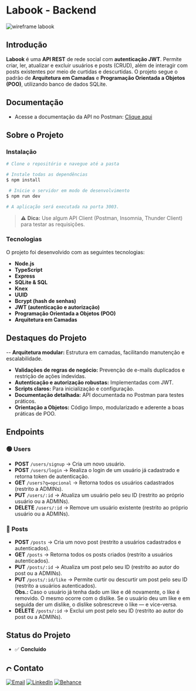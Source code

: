 # Labook - Backend

![wireframe labook](https://user-images.githubusercontent.com/29845719/216036534-2b3dfb48-7782-411a-bffd-36245b78594e.png)

## Introdução

**Labook** é uma **API REST** de rede social com **autenticação JWT**. Permite criar, ler, atualizar e excluir usuários e posts (CRUD), além de interagir com posts existentes por meio de curtidas e descurtidas. O projeto segue o padrão de **Arquitetura em Camadas** e **Programação Orientada a Objetos (POO)**, utilizando banco de dados SQLite.

## Documentação

- Acesse a documentação da API no Postman: [Clique aqui](https://documenter.getpostman.com/view/25826545/2s93eYUBv6)

## Sobre o Projeto

### Instalação

```bash
# Clone o repositório e navegue até a pasta

# Instale todas as dependências
$ npm install

 # Inicie o servidor em modo de desenvolvimento
$ npm run dev

# A aplicação será executada na porta 3003.
```
> ⚠️ **Dica:** Use algum API Client (Postman, Insomnia, Thunder Client) para testar as requisições.


### Tecnologias

O projeto foi desenvolvido com as seguintes tecnologias:

- **Node.js**
- **TypeScript**
- **Express**
- **SQLite & SQL**
- **Knex**
- **UUID**
- **Bcrypt (hash de senhas)**
- **JWT (autenticação e autorização)**
- **Programação Orientada a Objetos (POO)**
- **Arquitetura em Camadas**

## Destaques do Projeto

-- **Arquitetura modular:** Estrutura em camadas, facilitando manutenção e escalabilidade.
- **Validações de regras de negócio:** Prevenção de e-mails duplicados e restrição de ações indevidas.
- **Autenticação e autorização robustas:** Implementadas com JWT.
- **Scripts claros:** Para inicialização e configuração.
- **Documentação detalhada:** API documentada no Postman para testes práticos.
- **Orientação a Objetos:** Código limpo, modularizado e aderente a boas práticas de POO.

## Endpoints

### 🟢 **Users**
- **POST** `/users/signup` → Cria um novo usuário.
- **POST** `/users/login` → Realiza o login de um usuário já cadastrado e retorna token de autenticação.
- **GET** `/users?q=opcional` → Retorna todos os usuários cadastrados (restrito a ADMINs).
- **PUT** `/users/:id` → Atualiza um usuário pelo seu ID (restrito ao próprio usuário ou a ADMINs).
- **DELETE** `/users/:id` → Remove um usuário existente (restrito ao próprio usuário ou a ADMINs).

### 🔵 **Posts**
- **POST** `/posts` → Cria um novo post (restrito a usuários cadastrados e autenticados).
- **GET** `/posts` → Retorna todos os posts criados (restrito a usuários autenticados).
- **PUT** `/posts/:id` → Atualiza um post pelo seu ID (restrito ao autor do post ou a ADMINs).
- **PUT** `/posts/:id/like` → Permite curtir ou descurtir um post pelo seu ID (restrito a usuários autenticados).  
  **Obs.:** Caso o usuário já tenha dado um like e dê novamente, o like é removido. O mesmo ocorre com o dislike. Se o usuário deu um like e em seguida der um dislike, o dislike sobrescreve o like — e vice-versa.
- **DELETE** `/posts/:id` → Exclui um post pelo seu ID (restrito ao autor do post ou a ADMINs).


## Status do Projeto

- ✅ **Concluído**

## <img alt="Coração Roxo" height="15" src="https://github.com/suuzanemoura/suuzanemoura/assets/104701271/ce158244-38f2-4162-b0a4-24b1cfa66ef8"> **Contato**  
[![Email](https://img.shields.io/badge/-Gmail-EBE2F1?style=for-the-badge&logo=gmail&logoColor=460C68)](mailto:suuzanemoura@gmail.com)
[![LinkedIn](https://img.shields.io/badge/LinkedIn-EBE2F1?style=for-the-badge&logo=linkedin&logoColor=460C68)](https://www.linkedin.com/in/suuzanemoura)
[![Behance](https://img.shields.io/badge/-Behance-EBE2F1?style=for-the-badge&logo=behance&logoColor=460C68)](https://www.behance.net/suzanemoura)
